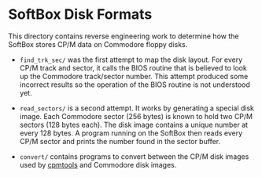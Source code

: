 # SoftBox Disk Formats

This directory contains reverse engineering work to determine how
the SoftBox stores CP/M data on Commodore floppy disks.

 - ``find_trk_sec/`` was the first attempt to map the disk layout.  For
   every CP/M track and sector, it calls the BIOS routine that is believed
   to look up the Commodore track/sector number.  This attempt produced
   some incorrect results so the operation of the BIOS routine is not
   understood yet.

 - ``read_sectors/`` is a second attempt.  It works by generating a
   special disk image.  Each Commodore sector (256 bytes) is known to hold
   two CP/M sectors (128 bytes each).  The disk image contains a unique
   number at every 128 bytes.  A program running on the SoftBox then reads
   every CP/M sector and prints the number found in the sector buffer.

 - ``convert/`` contains programs to convert between the CP/M disk
   images used by [cpmtools](http://www.moria.de/~michael/cpmtools/)
   and Commodore disk images.
